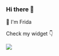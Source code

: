 ### Hi there 👋
🌸 I'm Frida

<!--
**FridaOntiveros/FridaOntiveros** is a ✨ _special_ ✨ repository because its `README.md` (this file) appears on your GitHub profile.

Here are some ideas to get you started:

- 🔭 I’m currently working on ...
- 🌱 I’m currently learning ...
- 👯 I’m looking to collaborate on ...
- 🤔 I’m looking for help with ...
- 💬 Ask me about ...
- 📫 How to reach me: ...
- 😄 Pronouns: ...
- ⚡ Fun fact: ...
-->
Check my widget 👇

<img src="https://github-readme-stats.vercel.app/api?username=FridaOntiveros&show_icons=true&theme=tokyonight"/>
